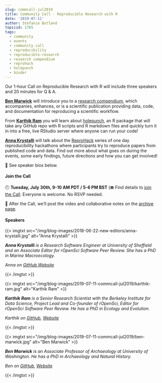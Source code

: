 ```yaml
---
slug: commcall-jul2019
title: Community Call - Reproducible Research with R
date: '2019-07-11'
author: Stefanie Butland
topicid: 1765
tags:
  - community
  - events
  - community call
  - reproducibility
  - reproducible-research
  - research compendium
  - reprohack
  - holepunch
  - binder
---
```

Our 1-hour Call on Reproducible Research with R will include three speakers and 20 minutes for Q & A.

[**Ben Marwick**](/authors/ben-marwick/) will introduce you to a [research compendium](https://research-compendium.science/), which accompanies, enhances, or is a scientific publication providing data, code, and documentation for reproducing a scientific workflow.

From [**Karthik Ram**](/authors/karthik-ram/) you will learn about [holepunch](https://karthik.github.io/holepunch/), an R package that will take any GitHub repo with R scripts and R markdown files and quickly turn it in into a free, live RStudio server where anyone can run your code!

[**Anna Krystalli**](/authors/anna-krystalli/) will talk about the [ReproHack](https://sheffield-university.shinyapps.io/ReproHack_CCMcr/) series of one day reproducibility hackathons where participants try to reproduce papers from published code and data. Find out more about what goes on during the events, some early findings, future directions and how you can get involved!

🎤 See speaker bios below.  

#### Join the Call

🕘 **Tuesday, July 30th, 9-10 AM PDT / 5-6 PM BST** (☎️ Find details to [join the Call](/commcalls/2019-07-30/). Everyone is welcome. No RSVP needed.

🎥 After the Call, we’ll post the video and collaborative notes on the [archive page](/commcalls/2019-07-30/).


#### Speakers

{{< imgtxt src="/img/blog-images/2018-06-22-new-editors/anna-krystalli.jpg" alt="Anna Krystalli" >}}

_**Anna Krystalli** is a Research Software Engineer at University of Sheffield and an Associate Editor for rOpenSci Software Peer Review. She has a PhD in Marine Macroecology._ 

_Anna on [GitHub](https://github.com/annakrystalli),[Website](https://annakrystalli.me/)_

{{< /imgtxt >}}

{{< imgtxt src="/img/blog-images/2019-07-11-commcall-jul2019/karthik-ram.jpg" alt="Karthik Ram" >}}

_**Karthik Ram** is a Senior Research Scientist with the Berkeley Institute for Data Science, Project Lead and Co-founder of rOpenSci, Editor for rOpenSci Software Peer Review. He has a PhD in Ecology and Evolution._ 

_Karthik on [GitHub](https://github.com/karthik), [Website](http://karthik.io/)_ 

{{< /imgtxt >}}

{{< imgtxt src="/img/blog-images/2019-07-11-commcall-jul2019/ben-marwick.jpg" alt="Ben Marwick" >}}

_**Ben Marwick** is an Associate Professor of Archaeology at University of Washington. He has a PhD in Archaeology and Natural History._

_Ben on [GitHub](https://github.com/benmarwick), [Website](http://faculty.washington.edu/bmarwick/)_

{{< /imgtxt >}}
